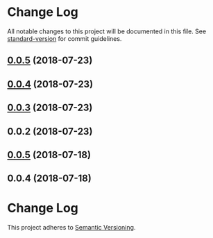 # Change Log

All notable changes to this project will be documented in this file. See [standard-version](https://github.com/conventional-changelog/standard-version) for commit guidelines.

<a name="0.0.5"></a>
## [0.0.5](https://github.com/jiubao/postcss-value-spread/compare/v0.0.4...v0.0.5) (2018-07-23)



<a name="0.0.4"></a>
## [0.0.4](https://github.com/jiubao/postcss-value-spread/compare/v0.0.3...v0.0.4) (2018-07-23)



<a name="0.0.3"></a>
## [0.0.3](https://github.com/jiubao/postcss-value-spread/compare/v0.0.2...v0.0.3) (2018-07-23)



<a name="0.0.2"></a>
## 0.0.2 (2018-07-23)



<a name="0.0.5"></a>
## [0.0.5](https://github.com/jiubao/postcss-border-spread/compare/v0.0.4...v0.0.5) (2018-07-18)



<a name="0.0.4"></a>
## 0.0.4 (2018-07-18)



# Change Log
This project adheres to [Semantic Versioning](http://semver.org/).
